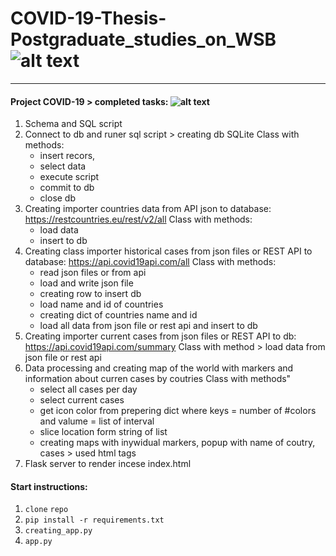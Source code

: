 # COVID-19-Thesis-Postgraduate_studies_on_WSB ![alt text](https://poplawski.legal/wp-content/uploads/2017/08/Tydzie%C5%84-Mediacji-WSB-Adwokat-Szczecin-Adam-Pop%C5%82awski.jpg "Logo WSB")
------------------------------------

#### Project COVID-19 > completed tasks:  ![alt text](https://s3.amazonaws.com/ae-lane-report/wp-content/uploads/2020/03/16140821/Document.jpeg "COVID_19")

1. Schema and SQL script
2. Connect to db and runer sql script > creating db SQLite
    Class with methods:
      - insert recors, 
      - select data
      - execute script
      - commit to db
      - close db
3. Creating importer countries data from API json to database: https://restcountries.eu/rest/v2/all
    Class with methods: 
      - load data 
      - insert to db
4. Creating class importer historical cases from json files or REST API to database: https://api.covid19api.com/all
    Class with methods:
      - read json files or from api
      - load and write json file
      - creating row to insert db
      - load name and id of countries
      - creating dict of countries name and id
      - load all data from json file or rest api and insert to db
5. Creating importer current cases from json files or REST API to db: https://api.covid19api.com/summary
    Class with method > load data from json file or rest api  
6. Data processing and creating map of the world with markers and information about curren cases by coutries
    Class with methods"
      - select all cases per day
      - select current cases
      - get icon color from prepering dict where keys = number of #colors and valume = list of interval
      - slice location form string of list
      - creating maps with inywidual markers, popup with name of coutry, cases > used html tags
7. Flask server to render incese index.html

#### Start instructions:

1. `clone` `repo`
2. `pip install -r requirements.txt`
3. `creating_app.py`
4. `app.py`
